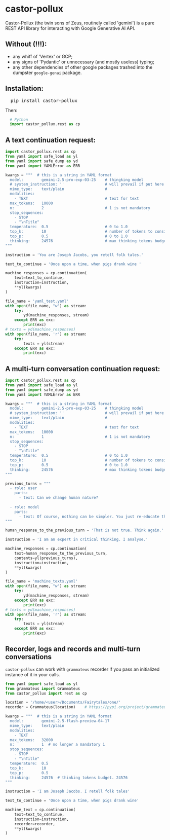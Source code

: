 # castor-pollux
Castor-Pollux (the twin sons of Zeus, routinely called 'gemini') is a pure REST API library for interacting with Google Generative AI API.

## Without (!!!):
- any whiff of 'Vertex' or GCP;
- any signs of 'Pydantic' or unnecessary (and mostly useless) typing;
- any other dependencies of other google packages trashed into the dumpster `google-genai` package.

## Installation:
<pre>
  pip install castor-pollux
</pre>
Then:
```Python
  # Python
  import castor_pollux.rest as cp
```
## A text continuation request:
```Python
import castor_pollux.rest as cp
from yaml import safe_load as yl
from yaml import safe_dump as yd
from yaml import YAMLError as ERR

kwargs = """  # this is a string in YAML format
  model:        gemini-2.5-pro-exp-03-25    # thingking model
  # system_instruction: ''                  # will prevail if put here
  mime_type:    text/plain                  #
  modalities:
    - TEXT                                  # text for text
  max_tokens:   10000
  n:            2                           # 1 is not mandatory
  stop_sequences:
    - STOP
    - "\nTitle"
  temperature:  0.5                         # 0 to 1.0
  top_k:        10                          # number of tokens to consider.
  top_p:        0.5                         # 0 to 1.0
  thinking:     24576                       # max thinking tokens budget; 0 to prevent 'thinking'
"""

instruction = 'You are Joseph Jacobs, you retell folk tales.'

text_to_continue = 'Once upon a time, when pigs drank wine '

machine_responses = cp.continuation(
    text=text_to_continue,
    instruction=instruction,
    **yl(kwargs)
)

file_name = 'yaml_test.yaml'
with open(file_name, "w") as stream:
    try:
        yd(machine_responses, stream)
    except ERR as exc:
        print(exc)
# texts = yd(machine_responses)
with open(file_name, 'r') as stream:
    try:
        texts = yl(stream)
    except ERR as exc:
        print(exc)
```
## A multi-turn conversation continuation request:
```Python
import castor_pollux.rest as cp
from yaml import safe_load as yl
from yaml import safe_dump as yd
from yaml import YAMLError as ERR

kwargs = """  # this is a string in YAML format
  model:        gemini-2.5-pro-exp-03-25    # thingking model
  # system_instruction: ''                  # will prevail if put here
  mime_type:    text/plain                  #
  modalities:
    - TEXT                                  # text for text
  max_tokens:   10000
  n:            1                           # 1 is not mandatory
  stop_sequences:
    - STOP
    - "\nTitle"
  temperature:  0.5                         # 0 to 1.0
  top_k:        10                          # number of tokens to consider.
  top_p:        0.5                         # 0 to 1.0
  thinking:     24576                       # max thinking tokens budget; 0 to prevent 'thinking'
"""

previous_turns = """
  - role: user
    parts:
      - text: Can we change human nature?
    
  - role: model
    parts:
      - text: Of course, nothing can be simpler. You just re-educate them.
"""

human_response_to_the_previous_turn = 'That is not true. Think again.'

instruction = 'I am an expert in critical thinking. I analyse.'

machine_responses = cp.continuation(
    text=human_response_to_the_previous_turn,
    contents=yl(previous_turns),
    instruction=instruction,
    **yl(kwargs)
)

file_name = 'machine_texts.yaml'
with open(file_name, "w") as stream:
    try:
        yd(machine_responses, stream)
    except ERR as exc:
        print(exc)
# texts = yd(machine_responses)
with open(file_name, 'r') as stream:
    try:
        texts = yl(stream)
    except ERR as exc:
        print(exc)
``` 
## Recorder, logs and records and multi-turn conversations
`castor-pollux` can work with `grammateus` recorder if you pass an initialized instance of it in your calls.
```python
from yaml import safe_load as yl
from grammateus import Grammateus
from castor_pollux import rest as cp

location = '/home/<user>/Documents/Fairytales/one/'
recorder = Grammateus(location)    # https://pypi.org/project/grammateus/

kwargs = """  # this is a string in YAML format
  model:        gemini-2.5-flash-preview-04-17
  mime_type:    text/plain
  modalities:
    - TEXT
  max_tokens:   32000
  n:            1  # no longer a mandatory 1
  stop_sequences:
    - STOP
    - "\nTitle"
  temperature:  0.5
  top_k:        10
  top_p:        0.5
  thinking:     24576  # thinking tokens budget. 24576
"""

instruction = 'I am Joseph Jacobs. I retell folk tales'

text_to_continue = 'Once upon a time, when pigs drank wine'

machine_text = cp.continuation(
    text=text_to_continue,
    instruction=instruction,
    recorder=recorder,
    **yl(kwargs)
)
```
